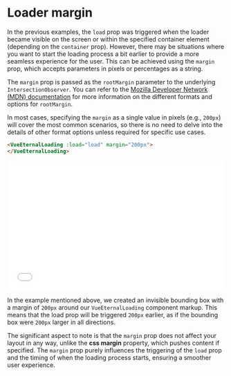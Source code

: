# Loader margin

In the previous examples, the `load` prop was triggered when the loader became visible on the screen or within the specified container element (depending on the `container` prop). However, there may be situations where you want to start the loading process a bit earlier to provide a more seamless experience for the user. This can be achieved using the `margin` prop, which accepts parameters in pixels or percentages as a string.

The `margin` prop is passed as the `rootMargin` parameter to the underlying `IntersectionObserver`. You can refer to the [Mozilla Developer Network (MDN) documentation](https://developer.mozilla.org/en-US/docs/Web/API/IntersectionObserver/rootMargin) for more information on the different formats and options for `rootMargin`.

In most cases, specifying the `margin` as a single value in pixels (e.g., `200px`) will cover the most common scenarios, so there is no need to delve into the details of other format options unless required for specific use cases.

```html
<VueEternalLoading :load="load" margin="200px">
</VueEternalLoading>
```

<iframe width="100%" height="300" src="//jsfiddle.net/gavrashenko/omf723ve/52/embedded/result/dark/" allowfullscreen="allowfullscreen" allowpaymentrequest frameborder="0"></iframe>

In the example mentioned above, we created an invisible bounding box with a margin of `200px` around our `VueEternalLoading` component markup. This means that the load prop will be triggered `200px` earlier, as if the bounding box were `200px` larger in all directions.

The significant aspect to note is that the `margin` prop does not affect your layout in any way, unlike the **css margin** property, which pushes content if specified. The `margin` prop purely influences the triggering of the `load` prop and the timing of when the loading process starts, ensuring a smoother user experience.
